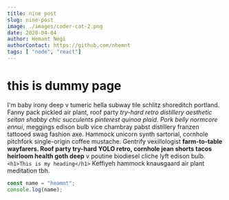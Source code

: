 ```yaml
---
title: nine post
slug: nine-post
image: ./images/coder-cat-2.png
date: 2020-04-04
author: Hemant Negi
authorContact: https://github.com/nhemnt
tags: [ "node", "react"]
---
```


# this is dummy page

I'm baby irony deep v tumeric hella subway tile schlitz shoreditch portland. Fanny pack pickled air plant, roof party _try-hard retro distillery aesthetic seitan shabby chic succulents pinterest quinoa plaid. Pork belly normcore ennui_, meggings edison bulb vice chambray pabst distillery franzen tattooed swag fashion axe. Hammock unicorn synth sartorial, cornhole pitchfork single-origin coffee mustache. Gentrify vexillologist **farm-to-table wayfarers. Roof party try-hard YOLO retro, cornhole jean shorts tacos heirloom health goth deep** v poutine biodiesel cliche lyft edison bulb.
`<h1>This is my heading</h1>`
 Keffiyeh hammock knausgaard air plant meditation tbh.

<div className ="code">

 ```javascript
 const name = "heamnt";
 console.log(name);
 ``` 
 
 </div>
